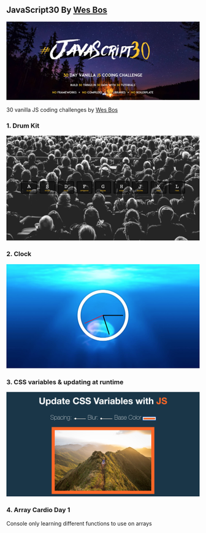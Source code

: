 ## JavaScript30 By [Wes Bos](javascript30.com)

![](./Images/HomePage.png)

30 vanilla JS coding challenges by [Wes Bos](javascript30.com)

### 1. Drum Kit

![](./Images/drumKit.png)

### 2. Clock

![](./Images/clock.png)

### 3. CSS variables & updating at runtime

![](./Images/cssVarables.png)

### 4. Array Cardio Day 1

Console only learning different functions to use on arrays
